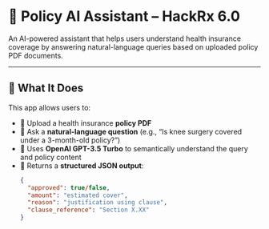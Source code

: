 # 🤖 Policy AI Assistant – HackRx 6.0

An AI-powered assistant that helps users understand health insurance coverage by answering natural-language queries based on uploaded policy PDF documents.

---

## 🚀 What It Does

This app allows users to:
- 📄 Upload a health insurance **policy PDF**
- 💬 Ask a **natural-language question** (e.g., “Is knee surgery covered under a 3-month-old policy?”)
- 🧠 Uses **OpenAI GPT-3.5 Turbo** to semantically understand the query and policy content
- 🧾 Returns a **structured JSON output**:
  ```json
  {
    "approved": true/false,
    "amount": "estimated cover",
    "reason": "justification using clause",
    "clause_reference": "Section X.XX"
  }
